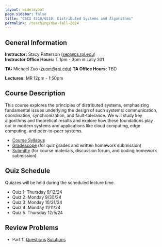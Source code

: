 ```yaml
---
layout: widelayout
page.sidebar: false
title: "CSCI 4510/6510: Distributed Systems and Algorithms"
permalink: /teaching/dsa-fall-2024
---
```



## General Information
**Instructor:** Stacy Patterson (sep@cs.rpi.edu)  
**Instructor Office Hours:**  T 1pm - 3pm in Lally 301

**TA:** Michael Zuo (zuom@rpi.edu) 
**TA Office Hours:** TBD

**Lectures:** MR 12pm - 1:50pm

## Course Description
This course explores the principles of distributed systems, 
emphasizing fundamental issues underlying the design of such systems: 
communication, coordination, synchronization, and fault-tolerance. 
We will study key algorithms and theoretical results
and explore how these foundations play out in modern systems and applications 
like cloud computing, edge computing, and peer-to-peer systems.
- [Course Syllabus](/files/dsa_f24_syllabus.pdf)
- [Gradescope](https://www.gradescope.com/) (for quiz grades and written homework submission)
- [Submitty](https://submitty.cs.rpi.edu/) (for course materials, discussion forum, and coding homework submission)

## Quiz Schedule
Quizzes will be held during the scheduled lecture time.
- Quiz 1: Thursday 9/12/24
- Quiz 2: Monday 9/30/24
- Quiz 3: Monday 10/21/24
- Quiz 4: Monday 11/11/24
- Quiz 5: Thursday 12/5/24
             
## Review Problems
- Part 1: [Questions](#) [Solutions](#)


